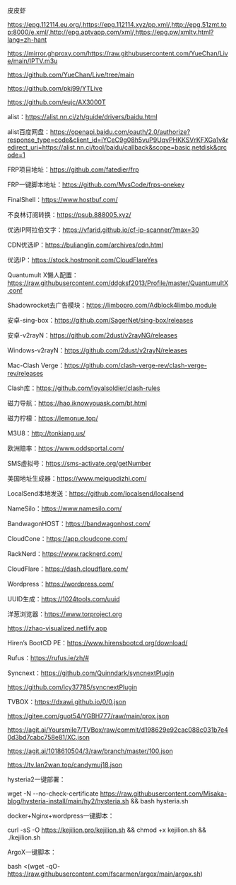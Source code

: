皮皮虾

https://epg.112114.eu.org/,https://epg.112114.xyz/pp.xml/,http://epg.51zmt.top:8000/e.xml/,http://epg.aptvapp.com/xml/,https://epg.pw/xmltv.html?lang=zh-hant

https://mirror.ghproxy.com/https://raw.githubusercontent.com/YueChan/Live/main/IPTV.m3u

https://github.com/YueChan/Live/tree/main

https://github.com/pkj99/YTLive

https://github.com/eujc/AX3000T

alist：https://alist.nn.ci/zh/guide/drivers/baidu.html

alist百度网盘：https://openapi.baidu.com/oauth/2.0/authorize?response_type=code&client_id=iYCeC9g08h5vuP9UqvPHKKSVrKFXGa1v&redirect_uri=https://alist.nn.ci/tool/baidu/callback&scope=basic,netdisk&qrcode=1

FRP项目地址：https://github.com/fatedier/frp

FRP一键脚本地址：https://github.com/MvsCode/frps-onekey

FinalShell：https://www.hostbuf.com/

不良林订阅转换：https://psub.888005.xyz/

优选IP阿拉伯文字：https://vfarid.github.io/cf-ip-scanner/?max=30

CDN优选IP：https://bulianglin.com/archives/cdn.html

优选IP：https://stock.hostmonit.com/CloudFlareYes

Quantumult X懒人配置：https://raw.githubusercontent.com/ddgksf2013/Profile/master/QuantumultX.conf

Shadowrocket去广告模块：https://limbopro.com/Adblock4limbo.module

安卓-sing-box：https://github.com/SagerNet/sing-box/releases

安卓-v2rayN：https://github.com/2dust/v2rayNG/releases

Windows-v2rayN：https://github.com/2dust/v2rayN/releases

Mac-Clash Verge：https://github.com/clash-verge-rev/clash-verge-rev/releases

Clash库：https://github.com/loyalsoldier/clash-rules

磁力导航：https://hao.iknowyouask.com/bt.html

磁力柠檬：https://lemonue.top/

M3U8：http://tonkiang.us/

欧洲赔率：https://www.oddsportal.com/

SMS虚拟号：https://sms-activate.org/getNumber

美国地址生成器：https://www.meiguodizhi.com/

LocalSend本地发送：https://github.com/localsend/localsend

NameSilo：https://www.namesilo.com/

BandwagonHOST：https://bandwagonhost.com/

CloudCone：https://app.cloudcone.com/

RackNerd：https://www.racknerd.com/

CloudFlare：https://dash.cloudflare.com/

Wordpress：https://wordpress.com/

UUID生成：https://1024tools.com/uuid

洋葱浏览器：https://www.torproject.org

https://zhao-visualized.netlify.app

Hiren’s BootCD PE：https://www.hirensbootcd.org/download/

Rufus：https://rufus.ie/zh/#

Syncnext：https://github.com/Quinndark/syncnextPlugin

https://github.com/icy37785/syncnextPlugin

TVBOX：https://dxawi.github.io/0/0.json

https://gitee.com/guot54/YGBH777/raw/main/prox.json

https://agit.ai/Yoursmile7/TVBox/raw/commit/d198629e92cac088c031b7e40d3bd7cabc758e81/XC.json

https://agit.ai/1018610504/3/raw/branch/master/100.json

https://tv.lan2wan.top/candymuj18.json

hysteria2一键部署：

wget -N --no-check-certificate https://raw.githubusercontent.com/Misaka-blog/hysteria-install/main/hy2/hysteria.sh && bash hysteria.sh

docker+Nginx+wordpress一键脚本：

curl -sS -O https://kejilion.pro/kejilion.sh && chmod +x kejilion.sh && ./kejilion.sh

ArgoX一键脚本：

bash <(wget -qO- https://raw.githubusercontent.com/fscarmen/argox/main/argox.sh)
